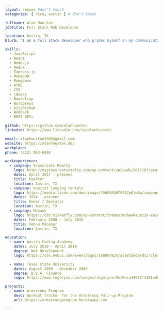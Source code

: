 ```yaml
---
layout: resume #don't touch
categories: [ hire, austin ] # don't touch

fullname: Alan Houston
jobtitle: Full Stack Web Developer

location: Austin, TX
blurb: "I am a full stack developer who prides myself on my communication skills, multitasking and organizational proficiency. I love learning and enjoy keeping myself and my peers focused, motivated, and in good spirits!"

skills:
  - JavaScript
  - React
  - Node.js
  - Redux
  - Express.js
  - MongoDB
  - Mongoose
  - HTML
  - CSS
  - jQuery
  - Bootstrap
  - Wordpress
  - Git/GitHub
  - WebPack
  - REST APIs

github: https://github.com/alanhouston
linkedin: https://www.linkedin.com/in/alanhouston

email: alanhouston5000@gmail.com
website: https://alanhouston.dev
workplace:
phone: (512) 993-6800

workexperience:
  - company: Grassroots Realty
    logo: http://mygrassrootsrealty.com/wp-content/uploads/2017/07/grassroots-yard-sign-1200-fadedbottom.jpg
    dates: April 2017 - present
    title: Realtor
    location: Austin, TX
  - company: Habitat Camping rentals
    logo: https://media.licdn.com/dms/image/C560BAQH7FZS7pKtw8w/company-logo_100_100/0?e=2159024400&v=beta&t=32g8sRAIrIltzSYm7VXmzAusoFv4sUrsqTbjNWaUMM4
    dates: 2014 - present
    title: Owner / Operator
    location: Austin, TX
  - company: Mohawk
    logo: https://cdn.ticketfly.com/wp-content/themes/mohawkaustin-eb/og-logo.png
    dates: February 2008 - July 2015
    title: Venue Manager
    location: Austin, TX

education:
  - name: Austin Coding Academy
    dates: July 2018 - April 2019
    degree: Web Development
    logo: https://cdn.evbuc.com/eventlogos/188084824/acastandardcirclefullname.png

  - name: Texas State University
    dates: August 2000 - December 2004
    degree: B.B.A. Finance
    logo: https://www.logolynx.com/images/logolynx/0e/0eca34973f4361a486c2683ab6f018db.jpeg

projects:
  - name: Armstrong Program
    desc: Workout tracker for the Armstrong Pull-up Program
    url: https://armstrongprogram.herokuapp.com

---
```

